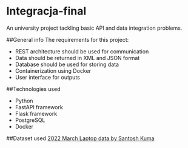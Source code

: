 # Integracja-final
An university project tackling basic API and data integration problems.

##General info
The requirements for this project:
* REST architecture should be used for communication
* Data should be returned in XML and JSON format
* Database should be used for storing data
* Containerization using Docker
* User interface for outputs

##Technologies used
* Python
* FastAPI framework
* Flask framework
* PostgreSQL
* Docker

##Dataset used
[2022 March Laptop data by Santosh Kuma](https://www.kaggle.com/datasets/kuchhbhi/2022-march-laptop-data)
